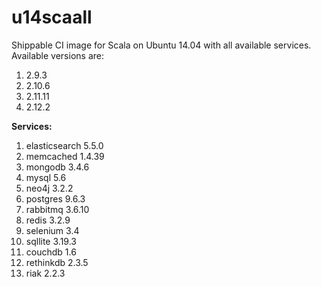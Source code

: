 # u14scaall
Shippable CI image for Scala on Ubuntu 14.04 with all available services. Available versions are:

1. 2.9.3
2. 2.10.6
3. 2.11.11
4. 2.12.2

**Services:**

1. elasticsearch 5.5.0
2. memcached 1.4.39
3. mongodb 3.4.6
4. mysql 5.6
5. neo4j 3.2.2
6. postgres 9.6.3
7. rabbitmq 3.6.10
8. redis 3.2.9
9. selenium 3.4
10. sqllite 3.19.3
11. couchdb 1.6
12. rethinkdb 2.3.5
13. riak 2.2.3
